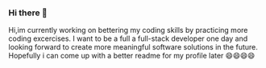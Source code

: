 ### Hi there 👋

<!--
**Frimps101/Frimps101** is a ✨ _special_ ✨ repository because its `README.md` (this file) appears on your GitHub profile.

Here are some ideas to get you started:

- 🔭 I’m currently working on ...
- 🌱 I’m currently learning ...
- 👯 I’m looking to collaborate on ...
- 🤔 I’m looking for help with ...
- 💬 Ask me about ...
- 📫 How to reach me: ...
- 😄 Pronouns: ...
- ⚡ Fun fact: ...
-->

Hi,im currently working on bettering my coding skills by practicing more coding excercises. I want to be a full a full-stack developer one day and looking forward to create more meaningful software solutions in the future. Hopefully i can come up with a better readme for my profile later 😄😄😄😄
